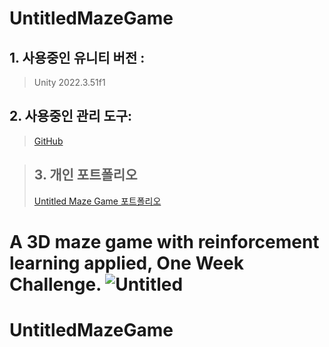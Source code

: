 
# UntitledMazeGame

## 1. 사용중인 유니티 버전 : 
> Unity 2022.3.51f1
## 2. 사용중인 관리 도구: 
> [GitHub](https://github.com/UntitledMazeGame)

> ## 3. 개인 포트폴리오
> [Untitled Maze Game 포트폴리오](https://roan-bearskin-e68.notion.site/Untitled-Maze-Game-7b17fd5c41254951a4b9c7ea1f174f35)

A 3D maze game with reinforcement learning applied, One Week Challenge.
![Untitled](https://github.com/Milgalu/UntitledMazeGame/assets/75508349/edbf7635-b6f2-444e-82be-cb6bd0329593)
=======
# UntitledMazeGame

